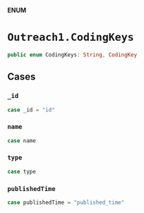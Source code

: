 **ENUM**

# `Outreach1.CodingKeys`

```swift
public enum CodingKeys: String, CodingKey
```

## Cases
### `_id`

```swift
case _id = "id"
```

### `name`

```swift
case name
```

### `type`

```swift
case type
```

### `publishedTime`

```swift
case publishedTime = "published_time"
```

